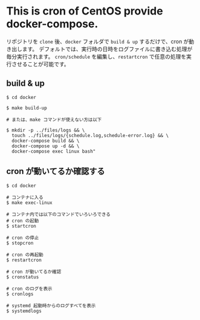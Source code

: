 # This is cron of CentOS provide docker-compose.

リポジトリを `clone` 後、`docker` フォルダで `build & up` するだけで、cron が動き出します。
デフォルトでは、実行時の日時をログファイルに書き込む処理が毎分実行されます。
`cron/schedule` を編集し、`restartcron` で任意の処理を実行させることが可能です。

## build & up

```
$ cd docker

$ make build-up

# または、make コマンドが使えない方は以下

$ mkdir -p ../files/logs && \
  touch ../files/logs/{schedule.log,schedule-error.log} && \
  docker-compose build && \
  docker-compose up -d && \
  docker-compose exec linux bash"
```

## cron が動いてるか確認する

```
$ cd docker

# コンテナに入る
$ make exec-linux

# コンテナ内では以下のコマンドでいろいろできる
# cron の起動
$ startcron

# cron の停止
$ stopcron

# cron の再起動
$ restartcron

# cron が動いてるか確認
$ cronstatus

# cron のログを表示
$ cronlogs

# systemd 起動時からのログすべてを表示
$ systemdlogs
```
